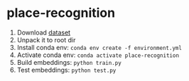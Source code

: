 # place-recognition

1. Download [dataset](https://zenodo.org/record/1243106)
2. Unpack it to root dir
3. Install conda env: `conda env create -f environment.yml`
4. Activate conda env: `conda activate place-recognition`
3. Build embeddings: `python train.py`
4. Test embeddings: `python test.py`